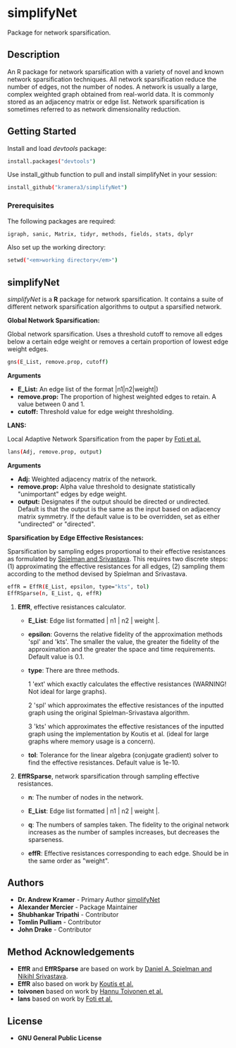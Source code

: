 # simplifyNet

Package for network sparsification.

## Description

An R package for network sparsification with a variety of novel and known network sparsification techniques. All network sparsification reduce the number of edges, not the number of nodes. A network is usually a large, complex weighted graph obtained from real-world data. It is commonly stored as an adjacency matrix or edge list. Network sparsification is sometimes referred to as network dimensionality reduction.

## Getting Started

Install and load *devtools* package:

``` sh
install.packages("devtools")
```

Use install_github function to pull and install simplifyNet in your session:

``` sh
install_github("kramera3/simplifyNet")
```

### Prerequisites

The following packages are required:

``` sh
igraph, sanic, Matrix, tidyr, methods, fields, stats, dplyr
```

Also set up the working directory:

``` sh
setwd("<em>working directory</em>")
```

## simplifyNet

*simplifyNet* is a **R** package for network sparsification. It contains a suite of different network sparsification algorithms to output a sparsified network.

**Global Network Sparsification:**

Global network sparsification. Uses a threshold cutoff to remove all edges below a certain edge weight or removes a certain proportion of lowest edge weight edges.

``` sh
gns(E_List, remove.prop, cutoff)
```

**Arguments**

-   **E_List:** An edge list of the format \|n1\|n2\|weight\|)
-   **remove.prop:** The proportion of highest weighted edges to retain. A value between 0 and 1.
-   **cutoff:** Threshold value for edge weight thresholding.

**LANS:**

Local Adaptive Network Sparsification from the paper by [Foti et al.](https://journals.plos.org/plosone/article?id=10.1371/journal.pone.0016431#s5)

``` sh
lans(Adj, remove.prop, output)
```

**Arguments**

-   **Adj:** Weighted adjacency matrix of the network.
-   **remove.prop:** Alpha value threshold to designate statistically "unimportant" edges by edge weight.
-   **output:** Designates if the output should be directed or undirected. Default is that the output is the same as the input based on adjacency matrix symmetry. If the default value is to be overridden, set as either "undirected" or "directed".

**Sparsification by Edge Effective Resistances:**

Sparsification by sampling edges proportional to their effective resistances as formulated by [Spielman and Srivastava](https://epubs.siam.org/doi/abs/10.1137/080734029?casa_token=2zbhxtOO76wAAAAA:VUhdSEpKiYM2vX3_yEbrOnhSOJaGnXiTjSmlmvmqHP0jb1-sS5tIaF1V5B4UFReBAcRON8WU7Q). This requires two discrete steps: (1) approximating the effective resistances for all edges, (2) sampling them according to the method devised by Spielman and Srivastava.

``` sh
effR = EffR(E_List, epsilon, type="kts", tol)
EffRSparse(n, E_List, q, effR)
```

1.  **EffR**, effective resistances calculator.

    -   **E_List**: Edge list formatted \| n1 \| n2 \| weight \|.

    -   **epsilon**: Governs the relative fidelity of the approximation methods 'spl' and 'kts'. The smaller the value, the greater the fidelity of the approximation and the greater the space and time requirements. Default value is 0.1.

    -   **type**: There are three methods.

        $1$ 'ext' which exactly calculates the effective resistances (WARNING! Not ideal for large graphs).

        $2$ 'spl' which approximates the effective resistances of the inputted graph using the original Spielman-Srivastava algorithm.

        $3$ 'kts' which approximates the effective resistances of the inputted graph using the implementation by Koutis et al. (ideal for large graphs where memory usage is a concern).

    -   **tol**: Tolerance for the linear algebra (conjugate gradient) solver to find the effective resistances. Default value is 1e-10.

2.  **EffRSparse**, network sparsification through sampling effective resistances.

    -   **n**: The number of nodes in the network.

    -   **E_List**: Edge list formatted \| n1 \| n2 \| weight \|.

    -   **q**: The numbers of samples taken. The fidelity to the original network increases as the number of samples increases, but decreases the sparseness.

    -   **effR**: Effective resistances corresponding to each edge. Should be in the same order as "weight".

## Authors

-   **Dr. Andrew Kramer** - Primary Author [simplifyNet](https://github.com/kramera3/simplifyNet)
-   **Alexander Mercier** - Package Maintainer
-   **Shubhankar Tripathi** - Contributor
-   **Tomlin Pulliam** - Contributor
-   **John Drake** - Contributor

## Method Acknowledgements

-   **EffR** and **EffRSparse** are based on work by [Daniel A. Spielman and Nikihl Srivastava](009).
-   **EffR** also based on work by [Koutis et al.](https://www.cs.cmu.edu/~jkoutis/papers/stacs239koutis.pdf)
-   **toivonen** based on work by [Hannu Toivonen et al.](https://link.springer.com/chapter/10.1007/978-3-642-13062-5_21)
-   **lans** based on work by [Foti et al.](https://www.ncbi.nlm.nih.gov/pmc/articles/PMC3035633/)

## License

-   **GNU General Public License**
